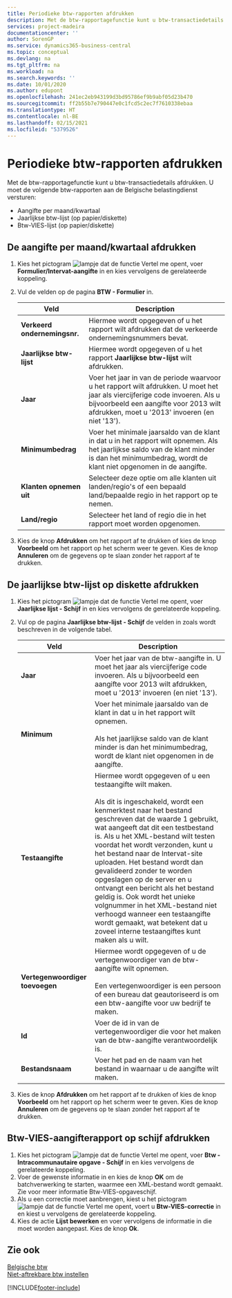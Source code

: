 ```yaml
---
title: Periodieke btw-rapporten afdrukken
description: Met de btw-rapportagefunctie kunt u btw-transactiedetails afdrukken. U moet drie btw-rapporten aan de Belgische belastingdienst versturen.
services: project-madeira
documentationcenter: ''
author: SorenGP
ms.service: dynamics365-business-central
ms.topic: conceptual
ms.devlang: na
ms.tgt_pltfrm: na
ms.workload: na
ms.search.keywords: ''
ms.date: 10/01/2020
ms.author: edupont
ms.openlocfilehash: 241ec2eb943199d3bd95786ef9b9abf05d23b470
ms.sourcegitcommit: ff2b55b7e790447e0c1fcd5c2ec7f7610338ebaa
ms.translationtype: HT
ms.contentlocale: nl-BE
ms.lasthandoff: 02/15/2021
ms.locfileid: "5379526"
---
```

# <a name="print-periodic-vat-reports"></a>Periodieke btw-rapporten afdrukken
Met de btw-rapportagefunctie kunt u btw-transactiedetails afdrukken. U moet de volgende btw-rapporten aan de Belgische belastingdienst versturen:  

- Aangifte per maand/kwartaal  
- Jaarlijkse btw-lijst (op papier/diskette)  
- Btw-VIES-lijst (op papier/diskette)  

## <a name="to-print-the-monthlyquarterly-declaration"></a>De aangifte per maand/kwartaal afdrukken  

1.  Kies het pictogram ![lampje dat de functie Vertel me opent](../../media/ui-search/search_small.png "Vertel me wat u wilt doen"), voer **Formulier/Intervat-aangifte** in en kies vervolgens de gerelateerde koppeling.  
2.  Vul de velden op de pagina **BTW - Formulier** in.  

    |Veld|Description|  
    |------------------------------------|---------------------------------------|  
    |**Verkeerd ondernemingsnr.**|Hiermee wordt opgegeven of u het rapport wilt afdrukken dat de verkeerde ondernemingsnummers bevat.|  
    |**Jaarlijkse btw-lijst**|Hiermee wordt opgegeven of u het rapport **Jaarlijkse btw-lijst** wilt afdrukken.|  
    |**Jaar**|Voer het jaar in van de periode waarvoor u het rapport wilt afdrukken. U moet het jaar als viercijferige code invoeren. Als u bijvoorbeeld een aangifte voor 2013 wilt afdrukken, moet u '2013' invoeren (en niet '13').|  
    |**Minimumbedrag**|Voer het minimale jaarsaldo van de klant in dat u in het rapport wilt opnemen. Als het jaarlijkse saldo van de klant minder is dan het minimumbedrag, wordt de klant niet opgenomen in de aangifte.|  
    |**Klanten opnemen uit**|Selecteer deze optie om alle klanten uit landen/regio's of een bepaald land/bepaalde regio in het rapport op te nemen.|  
    |**Land/regio**|Selecteer het land of regio die in het rapport moet worden opgenomen.|  

3.  Kies de knop **Afdrukken** om het rapport af te drukken of kies de knop **Voorbeeld** om het rapport op het scherm weer te geven. Kies de knop **Annuleren** om de gegevens op te slaan zonder het rapport af te drukken.  

## <a name="to-print-the-vat-annual-listing-on-disk"></a>De jaarlijkse btw-lijst op diskette afdrukken  

1.  Kies het pictogram ![lampje dat de functie Vertel me opent](../../media/ui-search/search_small.png "Vertel me wat u wilt doen"), voer **Jaarlijkse lijst - Schijf** in en kies vervolgens de gerelateerde koppeling.  
2.  Vul op de pagina **Jaarlijkse btw-lijst - Schijf** de velden in zoals wordt beschreven in de volgende tabel.  

    |Veld|Description|  
    |---------------------------------|---------------------------------------|  
    |**Jaar**|Voer het jaar van de btw-aangifte in. U moet het jaar als viercijferige code invoeren. Als u bijvoorbeeld een aangifte voor 2013 wilt afdrukken, moet u '2013' invoeren (en niet '13').|  
    |**Minimum**|Voer het minimale jaarsaldo van de klant in dat u in het rapport wilt opnemen.<br /><br /> Als het jaarlijkse saldo van de klant minder is dan het minimumbedrag, wordt de klant niet opgenomen in de aangifte.|  
    |**Testaangifte**|Hiermee wordt opgegeven of u een testaangifte wilt maken.<br /><br /> Als dit is ingeschakeld, wordt een kenmerktest naar het bestand geschreven dat de waarde 1 gebruikt, wat aangeeft dat dit een testbestand is. Als u het XML-bestand wilt testen voordat het wordt verzonden, kunt u het bestand naar de Intervat-site uploaden. Het bestand wordt dan gevalideerd zonder te worden opgeslagen op de server en u ontvangt een bericht als het bestand geldig is. Ook wordt het unieke volgnummer in het XML-bestand niet verhoogd wanneer een testaangifte wordt gemaakt, wat betekent dat u zoveel interne testaangiftes kunt maken als u wilt.|  
    |**Vertegenwoordiger toevoegen**|Hiermee wordt opgegeven of u de vertegenwoordiger van de btw-aangifte wilt opnemen.<br /><br /> Een vertegenwoordiger is een persoon of een bureau dat geautoriseerd is om een btw-aangifte voor uw bedrijf te maken.|  
    |**Id**|Voer de id in van de vertegenwoordiger die voor het maken van de btw-aangifte verantwoordelijk is.|  
    |**Bestandsnaam**|Voer het pad en de naam van het bestand in waarnaar u de aangifte wilt maken.|  

3.  Kies de knop **Afdrukken** om het rapport af te drukken of kies de knop **Voorbeeld** om het rapport op het scherm weer te geven. Kies de knop **Annuleren** om de gegevens op te slaan zonder het rapport af te drukken.  

## <a name="to-print-the-vat-vies-declaration-report-to-disk"></a>Btw-VIES-aangifterapport op schijf afdrukken  

1.  Kies het pictogram ![lampje dat de functie Vertel me opent](../../media/ui-search/search_small.png "Vertel me wat u wilt doen"), voer **Btw - Intracommunautaire opgave - Schijf** in en kies vervolgens de gerelateerde koppeling.  
2.  Voer de gewenste informatie in en kies de knop **OK** om de batchverwerking te starten, waarmee een XML-bestand wordt gemaakt. Zie voor meer informatie Btw-VIES-opgaveschijf.  
3.  Als u een correctie moet aanbrengen, kiest u het pictogram ![lampje dat de functie Vertel me opent](../../media/ui-search/search_small.png "Vertel me wat u wilt doen"), voert u **Btw-VIES-correctie** in en kiest u vervolgens de gerelateerde koppeling.  
4.  Kies de actie **Lijst bewerken** en voer vervolgens de informatie in die moet worden aangepast. Kies de knop **Ok**.  

## <a name="see-also"></a>Zie ook  
 [Belgische btw](belgian-vat.md)   
 [Niet-aftrekbare btw instellen](how-to-set-up-non-deductible-vat.md)


[!INCLUDE[footer-include](../../includes/footer-banner.md)]